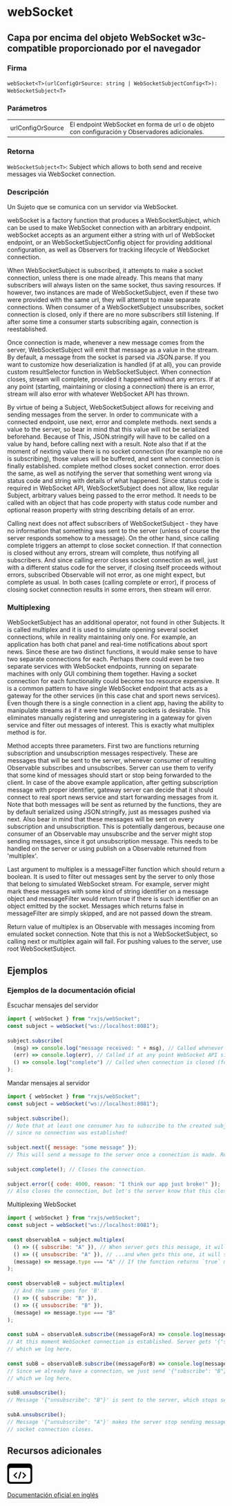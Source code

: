 # webSocket

<h2 class="subtitle">Capa por encima del objeto WebSocket w3c-compatible proporcionado por el navegador</h2>

### Firma

`webSocket<T>(urlConfigOrSource: string | WebSocketSubjectConfig<T>): WebSocketSubject<T>`

### Parámetros

<table>
<tr><td>urlConfigOrSource</td><td>El endpoint WebSocket en forma de url o de objeto con configuración y Observadores adicionales.</td></tr>
</table>

### Retorna

`WebSocketSubject<T>`: Subject which allows to both send and receive messages via WebSocket connection.

### Descripción

Un Sujeto que se comunica con un servidor vía WebSocket.

webSocket is a factory function that produces a WebSocketSubject, which can be used to make WebSocket connection with an arbitrary endpoint. webSocket accepts as an argument either a string with url of WebSocket endpoint, or an WebSocketSubjectConfig object for providing additional configuration, as well as Observers for tracking lifecycle of WebSocket connection.

When WebSocketSubject is subscribed, it attempts to make a socket connection, unless there is one made already. This means that many subscribers will always listen on the same socket, thus saving resources. If however, two instances are made of WebSocketSubject, even if these two were provided with the same url, they will attempt to make separate connections. When consumer of a WebSocketSubject unsubscribes, socket connection is closed, only if there are no more subscribers still listening. If after some time a consumer starts subscribing again, connection is reestablished.

Once connection is made, whenever a new message comes from the server, WebSocketSubject will emit that message as a value in the stream. By default, a message from the socket is parsed via JSON.parse. If you want to customize how deserialization is handled (if at all), you can provide custom resultSelector function in WebSocketSubject. When connection closes, stream will complete, provided it happened without any errors. If at any point (starting, maintaining or closing a connection) there is an error, stream will also error with whatever WebSocket API has thrown.

By virtue of being a Subject, WebSocketSubject allows for receiving and sending messages from the server. In order to communicate with a connected endpoint, use next, error and complete methods. next sends a value to the server, so bear in mind that this value will not be serialized beforehand. Because of This, JSON.stringify will have to be called on a value by hand, before calling next with a result. Note also that if at the moment of nexting value there is no socket connection (for example no one is subscribing), those values will be buffered, and sent when connection is finally established. complete method closes socket connection. error does the same, as well as notifying the server that something went wrong via status code and string with details of what happened. Since status code is required in WebSocket API, WebSocketSubject does not allow, like regular Subject, arbitrary values being passed to the error method. It needs to be called with an object that has code property with status code number and optional reason property with string describing details of an error.

Calling next does not affect subscribers of WebSocketSubject - they have no information that something was sent to the server (unless of course the server responds somehow to a message). On the other hand, since calling complete triggers an attempt to close socket connection. If that connection is closed without any errors, stream will complete, thus notifying all subscribers. And since calling error closes socket connection as well, just with a different status code for the server, if closing itself proceeds without errors, subscribed Observable will not error, as one might expect, but complete as usual. In both cases (calling complete or error), if process of closing socket connection results in some errors, then stream will error.

### Multiplexing

WebSocketSubject has an additional operator, not found in other Subjects. It is called multiplex and it is used to simulate opening several socket connections, while in reality maintaining only one. For example, an application has both chat panel and real-time notifications about sport news. Since these are two distinct functions, it would make sense to have two separate connections for each. Perhaps there could even be two separate services with WebSocket endpoints, running on separate machines with only GUI combining them together. Having a socket connection for each functionality could become too resource expensive. It is a common pattern to have single WebSocket endpoint that acts as a gateway for the other services (in this case chat and sport news services). Even though there is a single connection in a client app, having the ability to manipulate streams as if it were two separate sockets is desirable. This eliminates manually registering and unregistering in a gateway for given service and filter out messages of interest. This is exactly what multiplex method is for.

Method accepts three parameters. First two are functions returning subscription and unsubscription messages respectively. These are messages that will be sent to the server, whenever consumer of resulting Observable subscribes and unsubscribes. Server can use them to verify that some kind of messages should start or stop being forwarded to the client. In case of the above example application, after getting subscription message with proper identifier, gateway server can decide that it should connect to real sport news service and start forwarding messages from it. Note that both messages will be sent as returned by the functions, they are by default serialized using JSON.stringify, just as messages pushed via next. Also bear in mind that these messages will be sent on every subscription and unsubscription. This is potentially dangerous, because one consumer of an Observable may unsubscribe and the server might stop sending messages, since it got unsubscription message. This needs to be handled on the server or using publish on a Observable returned from 'multiplex'.

Last argument to multiplex is a messageFilter function which should return a boolean. It is used to filter out messages sent by the server to only those that belong to simulated WebSocket stream. For example, server might mark these messages with some kind of string identifier on a message object and messageFilter would return true if there is such identifier on an object emitted by the socket. Messages which returns false in messageFilter are simply skipped, and are not passed down the stream.

Return value of multiplex is an Observable with messages incoming from emulated socket connection. Note that this is not a WebSocketSubject, so calling next or multiplex again will fail. For pushing values to the server, use root WebSocketSubject.

## Ejemplos

### Ejemplos de la documentación oficial

Escuchar mensajes del servidor

```javascript
import { webSocket } from "rxjs/webSocket";
const subject = webSocket("ws://localhost:8081");

subject.subscribe(
  (msg) => console.log("message received: " + msg), // Called whenever there is a message from the server.
  (err) => console.log(err), // Called if at any point WebSocket API signals some kind of error.
  () => console.log("complete") // Called when connection is closed (for whatever reason).
);
```

Mandar mensajes al servidor

```javascript
import { webSocket } from "rxjs/webSocket";
const subject = webSocket("ws://localhost:8081");

subject.subscribe();
// Note that at least one consumer has to subscribe to the created subject - otherwise "nexted" values will be just buffered and not sent,
// since no connection was established!

subject.next({ message: "some message" });
// This will send a message to the server once a connection is made. Remember value is serialized with JSON.stringify by default!

subject.complete(); // Closes the connection.

subject.error({ code: 4000, reason: "I think our app just broke!" });
// Also closes the connection, but let's the server know that this closing is caused by some error.
```

Multiplexing WebSocket

```javascript
import { webSocket } from "rxjs/webSocket";
const subject = webSocket("ws://localhost:8081");

const observableA = subject.multiplex(
  () => ({ subscribe: "A" }), // When server gets this message, it will start sending messages for 'A'...
  () => ({ unsubscribe: "A" }), // ...and when gets this one, it will stop.
  (message) => message.type === "A" // If the function returns `true` message is passed down the stream. Skipped if the function returns false.
);

const observableB = subject.multiplex(
  // And the same goes for 'B'.
  () => ({ subscribe: "B" }),
  () => ({ unsubscribe: "B" }),
  (message) => message.type === "B"
);

const subA = observableA.subscribe((messageForA) => console.log(messageForA));
// At this moment WebSocket connection is established. Server gets '{"subscribe": "A"}' message and starts sending messages for 'A',
// which we log here.

const subB = observableB.subscribe((messageForB) => console.log(messageForB));
// Since we already have a connection, we just send '{"subscribe": "B"}' message to the server. It starts sending messages for 'B',
// which we log here.

subB.unsubscribe();
// Message '{"unsubscribe": "B"}' is sent to the server, which stops sending 'B' messages.

subA.unsubscribe();
// Message '{"unsubscribe": "A"}' makes the server stop sending messages for 'A'. Since there is no more subscribers to root Subject,
// socket connection closes.
```

## Recursos adicionales

<a class="source-icon" target="_blank" href="https://github.com/ReactiveX/rxjs/blob/6.5.5/src/internal/observable/dom/webSocket.ts#L2-L156">
<img src="assets/icons/source-code.png" alt="Source code">
</a>
</div>

<a target="_blank" href="https://rxjs.dev/api/webSocket/webSocket">Documentación oficial en inglés</a>
